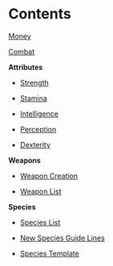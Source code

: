 # Contents

[Money](https://github.com/ikeman32/NewRPG/blob/master/CoreRules/Money.md)

[Combat](https://github.com/ikeman32/NewRPG/blob/master/CoreRules/Combat.md)

**Attributes**

- [Strength](https://github.com/ikeman32/NewRPG/blob/master/CoreRules/Strength.md)

- [Stamina](https://github.com/ikeman32/NewRPG/blob/master/CoreRules/Stamina.md)

- [Intelligence](https://github.com/ikeman32/NewRPG/blob/master/CoreRules/Intelligence.md)

- [Perception](https://github.com/ikeman32/NewRPG/blob/master/CoreRules/Perception.md)

- [Dexterity](https://github.com/ikeman32/NewRPG/blob/master/CoreRules/Dexterity.md)

**Weapons**

- [Weapon Creation](https://github.com/ikeman32/NewRPG/blob/master/Weapons/Weapon%20Creation.md)

- [Weapon List]()

**Species**
- [Species List](https://github.com/ikeman32/NewRPG/blob/master/Species/Species%20List.md)

- [New Species Guide Lines](https://github.com/ikeman32/NewRPG/blob/master/Species/New%20Species%20Guide%20Lines.md)

- [Species Template](https://github.com/ikeman32/NewRPG/blob/master/Species/Species%20Template.md)
